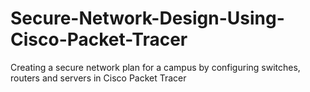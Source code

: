 # Secure-Network-Design-Using-Cisco-Packet-Tracer
Creating a secure network plan for a campus by configuring switches, routers and servers in Cisco Packet Tracer
